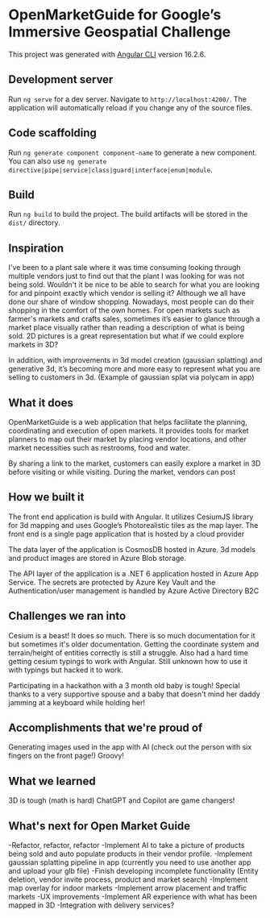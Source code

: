 # OpenMarketGuide for Google’s Immersive Geospatial Challenge

This project was generated with [Angular CLI](https://github.com/angular/angular-cli) version 16.2.6.

## Development server

Run `ng serve` for a dev server. Navigate to `http://localhost:4200/`. The application will automatically reload if you change any of the source files.

## Code scaffolding

Run `ng generate component component-name` to generate a new component. You can also use `ng generate directive|pipe|service|class|guard|interface|enum|module`.

## Build

Run `ng build` to build the project. The build artifacts will be stored in the `dist/` directory.

## Inspiration
I've been to a plant sale where it was time consuming looking through multiple vendors just to find out that the plant I was looking for was not being sold. Wouldn't it be nice to be able to search for what you are looking for and pinpoint exactly which vendor is selling it?  Although we all have done our share of window shopping. Nowadays, most people can do their shopping in the comfort of the own homes.  For open markets such as farmer's markets and crafts sales, sometimes it’s easier to glance through a market place visually rather than reading a description of what is being sold. 
 2D pictures is a great representation but what if we could explore markets in 3D? 

In addition, with improvements in 3d model creation (gaussian splatting) and generative 3d, it’s becoming more and more easy to represent what you are selling to customers in 3d. (Example of gaussian splat via polycam in app)

## What it does
OpenMarketGuide is a web application that helps facilitate the planning, coordinating and execution of open markets.  It provides tools for market planners to map out their market by placing vendor locations,  and other market necessities such as restrooms, food and water.

By sharing a link to the market, customers can easily explore a market in 3D before visiting or while visiting.  During the market, vendors can post

## How we built it
The front end application is build with Angular.  It utilizes CesiumJS library for 3d mapping and uses Google’s Photorealistic tiles as the map layer.  The front end is a single page application that is hosted by a cloud provider 

The data layer of the application is CosmosDB hosted in Azure.  3d models and product images are stored in Azure Blob storage.

The API layer of the application is a .NET 6 application hosted in Azure App Service.
The secrets are protected by Azure Key Vault and the Authentication/user management is handled by Azure Active Directory B2C

## Challenges we ran into
Cesium is a beast!  It does so much. There is so much documentation for it but sometimes it's older documentation.  Getting the coordinate system and terrain/height of entities correctly is still a struggle. Also had a hard time getting cesium typings to work with Angular.  Still unknown how to use it with typings but hacked it to work.

Participating in a hackathon with a 3 month old baby is tough! Special thanks to a very supportive spouse and a baby that doesn't mind her daddy jamming at a keyboard while holding her!

## Accomplishments that we're proud of
Generating images used in the app with AI (check out the person with six fingers on the front page!) Groovy!

## What we learned
3D is tough (math is hard)
ChatGPT and Copilot are game changers! 

## What's next for Open Market Guide
-Refactor, refactor, refactor
-Implement AI to take a picture of products being sold and auto populate products in their vendor profile.
-Implement gaussian splatting pipeline in app (currently you need to use another app and upload your glb file)
-Finish developing incomplete functionality (Entity deletion, vendor invite process, product and market search)
-Implement map overlay for indoor markets
-Implement arrow placement and traffic markets
-UX improvements
-Implement AR experience with what has been mapped in 3D
-Integration with delivery services?
